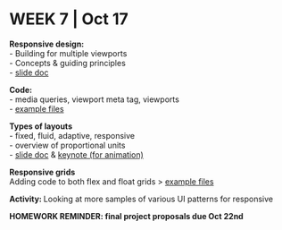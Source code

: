 <h1>WEEK 7 | Oct 17 </h1>
<p><strong>Responsive design: </strong><br>
- Building for multiple viewports<br>
- Concepts & guiding principles<br>
- <a href="IntrotoWeb_W7_ResponsiveDesign.pdf">slide doc</a></p>
<p><strong>Code:</strong> <br>
- media queries, viewport meta tag, viewports
<br>
- <a href="https://github.com/miraalibek/NYU_IDM_IntroToWeb/tree/master/W7_Oct17/media_queries">example files</a></p>
<p><strong>Types of layouts</strong> <br>
- fixed, fluid, adaptive, responsive<br>
- overview of proportional units <br>
- <a href="IntrotoWeb_W7_ProportionalUnits.pdf">slide doc</a> & <a href="IntrotoWeb_W7_ProportionalUnits.key">keynote (for animation)</a></p>
<p><strong>Responsive grids</strong> <br>
Adding code to both flex and float grids > <a href="https://github.com/miraalibek/NYU_IDM_IntroToWeb/tree/master/W7_Oct17/responsive_grids">example files</a></p>
<p><strong>Activity: </strong>Looking at more samples of various UI patterns for responsive </p>

<p><strong>HOMEWORK REMINDER: final project proposals due Oct 22nd</strong></p>
